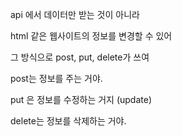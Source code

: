 api 에서 데이터만 받는 것이 아니라

html 같은 웹사이트의 정보를 변경할 수 있어

그 방식으로 post, put, delete가 쓰여

post는 정보를 주는 거야. 

put 은 정보를 수정하는 거지 (update)

delete는 정보를 삭제하는 거야.
